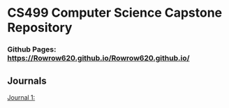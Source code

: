 # CS499 Computer Science Capstone Repository
### Github Pages: https://Rowrow620.github.io/Rowrow620.github.io/

## Journals
[Journal 1:](CS499_Documents/Journal1 "Journal 1: What Makes a Productive Code Review?")
